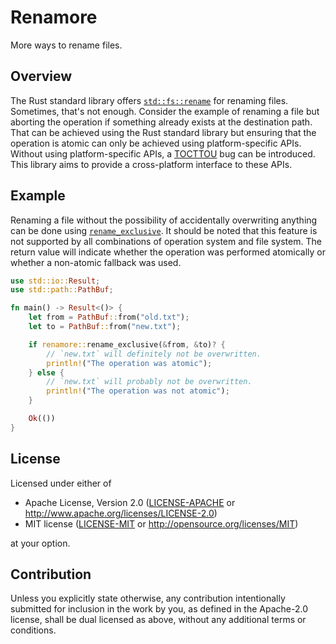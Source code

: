 # Renamore

More ways to rename files.

## Overview

The Rust standard library offers [`std::fs::rename`] for renaming files.
Sometimes, that's not enough. Consider the example of renaming a file but
aborting the operation if something already exists at the destination path.
That can be achieved using the Rust standard library but ensuring that the
operation is atomic can only be achieved using platform-specific APIs.
Without using platform-specific APIs, a [TOCTTOU] bug can be introduced.
This library aims to provide a cross-platform interface to these APIs.

[`std::fs::rename`]: https://doc.rust-lang.org/std/fs/fn.rename.html
[TOCTTOU]: https://en.wikipedia.org/wiki/Time-of-check_to_time-of-use

## Example

Renaming a file without the possibility of accidentally overwriting anything
can be done using [`rename_exclusive`]. It should be noted that this feature
is not supported by all combinations of operation system and file system.
The return value will indicate whether the operation was performed
atomically or whether a non-atomic fallback was used.

[`rename_exclusive`]: https://docs.rs/renamore/latest/renamore/fn.rename_exclusive.html

```rust
use std::io::Result;
use std::path::PathBuf;

fn main() -> Result<()> {
    let from = PathBuf::from("old.txt");
    let to = PathBuf::from("new.txt");

    if renamore::rename_exclusive(&from, &to)? {
        // `new.txt` will definitely not be overwritten.
        println!("The operation was atomic");
    } else {
        // `new.txt` will probably not be overwritten.
        println!("The operation was not atomic");
    }

    Ok(())
}
```

## License

Licensed under either of

 * Apache License, Version 2.0
   ([LICENSE-APACHE](LICENSE-APACHE) or http://www.apache.org/licenses/LICENSE-2.0)
 * MIT license
   ([LICENSE-MIT](LICENSE-MIT) or http://opensource.org/licenses/MIT)

at your option.

## Contribution

Unless you explicitly state otherwise, any contribution intentionally submitted
for inclusion in the work by you, as defined in the Apache-2.0 license, shall be
dual licensed as above, without any additional terms or conditions.
